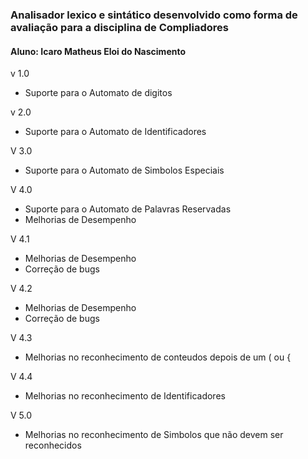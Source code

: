 <h3>Analisador lexico e sintático desenvolvido como forma de avaliação para a disciplina de Compliadores</h3>
<h4>Aluno: Icaro Matheus Eloi do Nascimento</h4>

v 1.0
- Suporte para o Automato de digitos

v 2.0
- Suporte para o Automato de Identificadores

V 3.0
- Suporte para o Automato de Simbolos Especiais

V 4.0
- Suporte para o Automato de Palavras Reservadas
- Melhorias de Desempenho

V 4.1
- Melhorias de Desempenho
- Correção de bugs 

V 4.2 
- Melhorias de Desempenho
- Correção de bugs

V 4.3
- Melhorias no reconhecimento de conteudos depois de um ( ou {

V 4.4
- Melhorias no reconhecimento de Identificadores

V 5.0 
- Melhorias no reconhecimento de Simbolos que não devem ser reconhecidos
